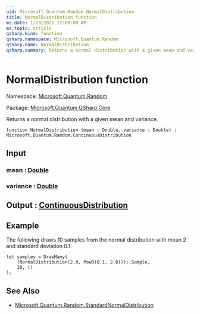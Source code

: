 ```yaml
---
uid: Microsoft.Quantum.Random.NormalDistribution
title: NormalDistribution function
ms.date: 1/23/2021 12:00:00 AM
ms.topic: article
qsharp.kind: function
qsharp.namespace: Microsoft.Quantum.Random
qsharp.name: NormalDistribution
qsharp.summary: Returns a normal distribution with a given mean and variance.
---
```


# NormalDistribution function

Namespace: [Microsoft.Quantum.Random](xref:Microsoft.Quantum.Random)

Package: [Microsoft.Quantum.QSharp.Core](https://nuget.org/packages/Microsoft.Quantum.QSharp.Core)


Returns a normal distribution with a given mean and variance.

```qsharp
function NormalDistribution (mean : Double, variance : Double) : Microsoft.Quantum.Random.ContinuousDistribution
```


## Input

### mean : [Double](xref:microsoft.quantum.lang-ref.double)




### variance : [Double](xref:microsoft.quantum.lang-ref.double)





## Output : [ContinuousDistribution](xref:Microsoft.Quantum.Random.ContinuousDistribution)



## Example

The following draws 10 samples from the normal distribution with mean
2 and standard deviation 0.1:

```qsharp
let samples = DrawMany(
    (NormalDistribution(2.0, PowD(0.1, 2.0)))::Sample,
    10, ()
);
```

## See Also

- [Microsoft.Quantum.Random.StandardNormalDistribution](xref:Microsoft.Quantum.Random.StandardNormalDistribution)